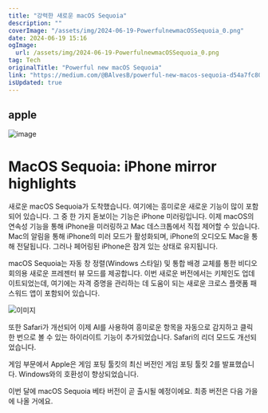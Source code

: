 ```yaml
---
title: "강력한 새로운 macOS Sequoia"
description: ""
coverImage: "/assets/img/2024-06-19-PowerfulnewmacOSSequoia_0.png"
date: 2024-06-19 15:16
ogImage:
  url: /assets/img/2024-06-19-PowerfulnewmacOSSequoia_0.png
tag: Tech
originalTitle: "Powerful new macOS Sequoia"
link: "https://medium.com/@BAlvesB/powerful-new-macos-sequoia-d54a7fc801c7"
isUpdated: true
---
```


## apple

![image](/assets/img/2024-06-19-PowerfulnewmacOSSequoia_0.png)

# MacOS Sequoia: iPhone mirror highlights

새로운 macOS Sequoia가 도착했습니다. 여기에는 흥미로운 새로운 기능이 많이 포함되어 있습니다. 그 중 한 가지 돋보이는 기능은 iPhone 미러링입니다. 이제 macOS의 연속성 기능을 통해 iPhone을 미러링하고 Mac 데스크톱에서 직접 제어할 수 있습니다. Mac의 알림을 통해 iPhone의 미러 모드가 활성화되며, iPhone의 오디오도 Mac을 통해 전달됩니다. 그러나 페어링된 iPhone은 잠겨 있는 상태로 유지됩니다.

<div class="content-ad"></div>

macOS Sequoia는 자동 창 정렬(Windows 스타일) 및 통합 배경 교체를 통한 비디오 회의용 새로운 프레젠터 뷰 모드를 제공합니다. 이번 새로운 버전에서는 키체인도 업데이트되었는데, 여기에는 자격 증명을 관리하는 데 도움이 되는 새로운 크로스 플랫폼 패스워드 앱이 포함되어 있습니다.

![이미지](/assets/img/2024-06-19-PowerfulnewmacOSSequoia_1.png)

또한 Safari가 개선되어 이제 AI를 사용하여 흥미로운 항목을 자동으로 감지하고 클릭 한 번으로 볼 수 있는 하이라이트 기능이 추가되었습니다. Safari의 리더 모드도 개선되었습니다.

게임 부문에서 Apple은 게임 포팅 툴킷의 최신 버전인 게임 포팅 툴킷 2를 발표했습니다. Windows와의 호환성이 향상되었습니다.

<div class="content-ad"></div>

이번 달에 macOS Sequoia 베타 버전이 곧 출시될 예정이에요. 최종 버전은 다음 가을에 나올 거에요.
